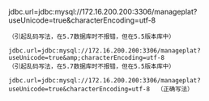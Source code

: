 jdbc.url=jdbc:mysql://172.16.200.200:3306/manageplat?useUnicode=true&characterEncoding=utf-8

```
（引起乱码写法，在5.7数据库时不报错，但在5.5版本库中）

jdbc.url=jdbc:mysql://172.16.200.200:3306/manageplat?useUnicode=true&amp;characterEncoding=utf-8  
（引起乱码写法，在5.7数据库时不报错，但在5.5版本库中）

jdbc.url=jdbc:mysql://172.16.200.200:3306/manageplat?useUnicode=true&characterEncoding=utf-8  （正确写法）
```



